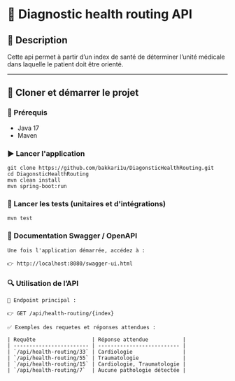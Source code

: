 # 🏥 Diagnostic health routing API 

## 📌 Description

Cette api permet à partir d’un index de santé de déterminer l’unité médicale dans laquelle le patient doit être orienté.


---

## 🚀 Cloner et démarrer le projet

### 🔧 Prérequis

- Java 17
- Maven

### ▶️ Lancer l'application

```
git clone https://github.com/bakkari1u/DiagonsticHealthRouting.git
cd DiagonsticHealthRouting
mvn clean install
mvn spring-boot:run
```

### 🧪 Lancer les tests (unitaires et d'intégrations)

```
mvn test
```

### 📖 Documentation Swagger / OpenAPI

```
Une fois l'application démarrée, accédez à :

👉 http://localhost:8080/swagger-ui.html
```

### 🔍 Utilisation de l’API

```
🧠 Endpoint principal : 

👉 GET /api/health-routing/{index}

✅ Exemples des requetes et réponses attendues : 

| Requête                  | Réponse attendue           |
| ------------------------ | -------------------------- |
| `/api/health-routing/33` | Cardiologie                |
| `/api/health-routing/55` | Traumatologie              |
| `/api/health-routing/15` | Cardiologie, Traumatologie |
| `/api/health-routing/7`  | Aucune pathologie détectée |


```

